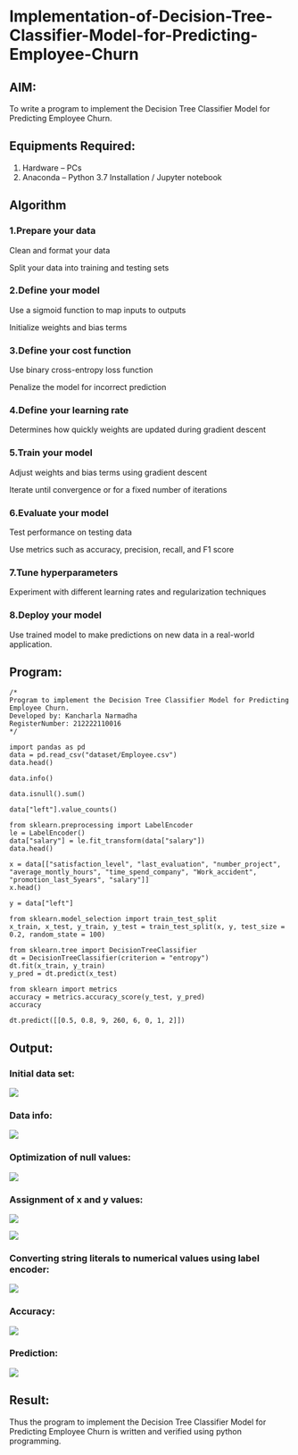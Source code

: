 # Implementation-of-Decision-Tree-Classifier-Model-for-Predicting-Employee-Churn

## AIM:
To write a program to implement the Decision Tree Classifier Model for Predicting Employee Churn.

## Equipments Required:
1. Hardware – PCs
2. Anaconda – Python 3.7 Installation / Jupyter notebook

## Algorithm
### 1.Prepare your data
Clean and format your data

Split your data into training and testing sets

### 2.Define your model
Use a sigmoid function to map inputs to outputs

Initialize weights and bias terms

### 3.Define your cost function 
Use binary cross-entropy loss function

Penalize the model for incorrect prediction

### 4.Define your learning rate
Determines how quickly weights are updated during gradient descent

### 5.Train your model
Adjust weights and bias terms using gradient descent

Iterate until convergence or for a fixed number of iterations

### 6.Evaluate your model
Test performance on testing data

Use metrics such as accuracy, precision, recall, and F1 score

### 7.Tune hyperparameters
Experiment with different learning rates and regularization techniques

### 8.Deploy your model
Use trained model to make predictions on new data in a real-world application.

## Program:
```
/*
Program to implement the Decision Tree Classifier Model for Predicting Employee Churn.
Developed by: Kancharla Narmadha
RegisterNumber: 212222110016
*/

import pandas as pd
data = pd.read_csv("dataset/Employee.csv")
data.head()

data.info()

data.isnull().sum()

data["left"].value_counts()

from sklearn.preprocessing import LabelEncoder
le = LabelEncoder()
data["salary"] = le.fit_transform(data["salary"])
data.head()

x = data[["satisfaction_level", "last_evaluation", "number_project", "average_montly_hours", "time_spend_company", "Work_accident", "promotion_last_5years", "salary"]]
x.head()

y = data["left"]

from sklearn.model_selection import train_test_split
x_train, x_test, y_train, y_test = train_test_split(x, y, test_size = 0.2, random_state = 100)

from sklearn.tree import DecisionTreeClassifier
dt = DecisionTreeClassifier(criterion = "entropy")
dt.fit(x_train, y_train)
y_pred = dt.predict(x_test)

from sklearn import metrics
accuracy = metrics.accuracy_score(y_test, y_pred)
accuracy

dt.predict([[0.5, 0.8, 9, 260, 6, 0, 1, 2]])
```

## Output:
### Initial data set:
![](Exp6_1.png)
### Data info:
![](Exp6_2.png)
### Optimization of null values:
![](Exp6_3.png)
### Assignment of x and y values:
![](Exp6_4.png)

![](Exp6_5.png)
### Converting string literals to numerical values using label encoder:
![](Exp6_6.png)
### Accuracy:
![](Exp6_7.png)
### Prediction:
![](Exp6_8.png)


## Result:
Thus the program to implement the  Decision Tree Classifier Model for Predicting Employee Churn is written and verified using python programming.
